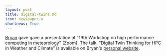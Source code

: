```yaml
---
layout: post
title: digital-twins.md
icon: newspaper-o
shortnews: True
---
```


[Bryan](bio/bryan.html) gave gave a presentation  at "19th Workshop on high performance computing in meteorology" (Zoom).
The talk, "Digital Twin Thinking for HPC in Weather and Climate" is available on Bryan's [personal website](https://www.bnlawrence.net/talks/2021/09/digital-twins).


